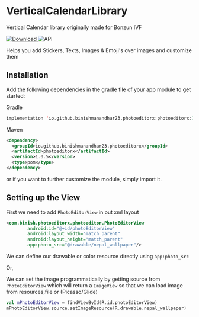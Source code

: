 # VerticalCalendarLibrary
Vertical Calendar library originally made for Bonzun IVF

[ ![Download](https://api.bintray.com/packages/binishmanandhar23/PhotoEditorX/com.binish.photoeditorx/images/download.svg?version=1.0.5) ](https://bintray.com/binishmanandhar23/PhotoEditorX/com.binish.photoeditorx/1.0.5/link) ![API](https://img.shields.io/badge/API-21%2B-brightgreen.svg)

Helps you add Stickers, Texts, Images & Emoji's over images and customize them

## Installation

Add the following dependencies in the gradle file of your app module to get started:  

Gradle
```kotlin
implementation 'io.github.binishmanandhar23.photoeditorx:photoeditorx:1.0.5'
```
Maven
```xml
<dependency>
  <groupId>io.github.binishmanandhar23.photoeditorx</groupId>
  <artifactId>photoeditorx</artifactId>
  <version>1.0.5</version>
  <type>pom</type>
</dependency>
```

or if you want to further customize the module, simply import it.

## Setting up the View
First we need to add `PhotoEditorView` in out xml layout

```xml
<com.binish.photoeditorx.photoeditor.PhotoEditorView
        android:id="@+id/photoEditorView"
        android:layout_width="match_parent"
        android:layout_height="match_parent"
        app:photo_src="@drawable/nepal_wallpaper"/>
```

We can define our drawable or color resource directly using `app:photo_src`

Or,

We can set the image programmatically by getting source from `PhotoEditorView` which will return a `ImageView` so that we can load image from resources,file or (Picasso/Glide)


```kotlin
val mPhotoEditorView = findViewById(R.id.photoEditorView)
mPhotoEditorView.source.setImageResource(R.drawable.nepal_wallpaper)
```

